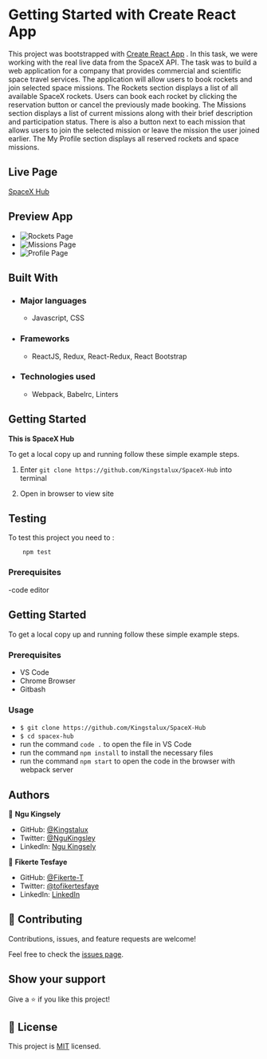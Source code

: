 # Getting Started with Create React App

This project was bootstrapped with [Create React App](https://github.com/facebook/create-react-app)
. In this task, we were working with the real live data from the SpaceX API. The task was to build a web application for a company that provides commercial and scientific space travel services. The application will allow users to book rockets and join selected space missions. The Rockets section displays a list of all available SpaceX rockets. Users can book each rocket by clicking the reservation button or cancel the previously made booking. The Missions section displays a list of current missions along with their brief description and participation status. There is also a button next to each mission that allows users to join the selected mission or leave the mission the user joined earlier. The My Profile section displays all reserved rockets and space missions.



## Live Page
[SpaceX Hub](https://spaces-hub-app.herokuapp.com/)

## Preview App

- ![Rockets Page](./src/images/rockets.jpg)
- ![Missions Page](./src/images/missions.jpg)
- ![Profile Page](./src/images/profile.jpg)

## Built With

- ### Major languages
  - Javascript, CSS
- ### Frameworks
  - ReactJS, Redux, React-Redux, React Bootstrap
- ### Technologies used
  - Webpack, Babelrc, Linters

## Getting Started

**This is SpaceX Hub**


To get a local copy up and running follow these simple example steps.
1) Enter `git clone https://github.com/Kingstalux/SpaceX-Hub` into terminal

2) Open in browser to view site

## Testing

To test this project you need to :
``` node
    npm test
```

### Prerequisites
-code editor


## Getting Started

To get a local copy up and running follow these simple example steps.

### Prerequisites

- VS Code
- Chrome Browser
- Gitbash


### Usage
- `$ git clone https://github.com/Kingstalux/SpaceX-Hub`
- `$ cd spacex-hub`
- run the command `code .` to open the file in VS Code
- run the command `npm install` to install the necessary files
- run the command `npm start` to open the code in the browser with webpack server

## Authors

👤 **Ngu Kingsely**

- GitHub: [@Kingstalux](https://github.com/Kingstalux)
- Twitter: [@NguKingsley](https://twitter.com/NguKingsley)
- LinkedIn: [Ngu Kingsely](https://www.linkedin.com/in/ngu-kingsely-junior-cho-974b60136/)

👤 **Fikerte Tesfaye**

- GitHub: [@Fikerte-T](https://github.com/Fikerte-T)
- Twitter: [@tofikertesfaye](https://twitter.com/tofikertesfaye)
- LinkedIn: [LinkedIn](https://www.linkedin.com/in/fikerte-tesfaye/)

## 🤝 Contributing

Contributions, issues, and feature requests are welcome!

Feel free to check the [issues page](https://github.com/Kingstalux/Maths-magicians/issues).

## Show your support

Give a ⭐️ if you like this project!


## 📝 License

This project is [MIT](./MIT.md) licensed.

